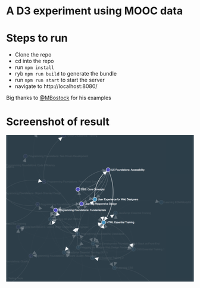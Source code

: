 # A D3 experiment using MOOC data

# Steps to run
- Clone the repo
- cd into the repo 
- run `npm install`
- ryb `npm run build` to generate the bundle
- run `npm run start` to start the server
- navigate to http://localhost:8080/

Big thanks to [@MBostock](https://github.com/mbostock) for his examples

# Screenshot of result
![Alt text](./Knowledge-Graph.png)
